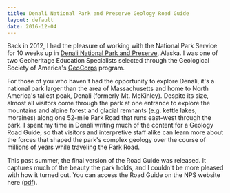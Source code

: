 ```yaml
---
title: Denali National Park and Preserve Geology Road Guide
layout: default
date: 2016-12-04
---
```


Back in 2012, I had the pleasure of working with the National Park Service for 10 weeks up in [Denali National Park and Preserve](https://www.nps.gov/dena/), Alaska.  I was one of two Geoheritage Education Specialists selected through the Geological Society of America's [GeoCorps](http://www.geosociety.org/geocorps/) program.

For those of you who haven't had the opportunity to explore Denali, it's a national park larger than the area of Massachusetts and home to North America's tallest peak, Denali (formerly Mt. McKinley).  Despite its size, almost all visitors come through the park at one entrance to explore the mountains and alpine forest and glacial remnants (e.g. kettle lakes, moraines) along one 52-mile Park Road that runs east-west through the park.  I spent my time in Denali writing much of the content for a Geology Road Guide, so that visitors and interpretive staff alike can learn more about the forces that shaped the park's complex geology over the course of millions of years while traveling the Park Road.

This past summer, the final version of the Road Guide was released.  It captures much of the beauty the park holds, and I couldn't be more pleased with how it turned out.  You can access the Road Guide on the NPS website here ([pdf](https://www.nps.gov/dena/learn/nature/upload/Denali-Geology-Road-Guide.pdf)).
